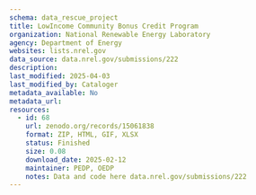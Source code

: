 ```yaml
---
schema: data_rescue_project 
title: LowIncome Community Bonus Credit Program
organization: National Renewable Energy Laboratory
agency: Department of Energy
websites: lists.nrel.gov
data_source: data.nrel.gov/submissions/222
description: 
last_modified: 2025-04-03
last_modified_by: Cataloger
metadata_available: No
metadata_url: 
resources:
  - id: 68
    url: zenodo.org/records/15061838
    format: ZIP, HTML, GIF, XLSX
    status: Finished
    size: 0.08
    download_date: 2025-02-12
    maintainer: PEDP, OEDP
    notes: Data and code here data.nrel.gov/submissions/222
---
```

